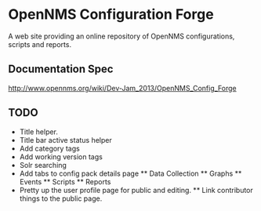 # OpenNMS Configuration Forge

A web site providing an online repository of OpenNMS configurations, scripts and reports.

## Documentation Spec

http://www.opennms.org/wiki/Dev-Jam_2013/OpenNMS_Config_Forge

## TODO

* Title helper.
* Title bar active status helper
* Add category tags
* Add working version tags
* Solr searching
* Add tabs to config pack details page
** Data Collection
** Graphs
** Events
** Scripts
** Reports
* Pretty up the user profile page for public and editing.
** Link contributor things to the public page.



